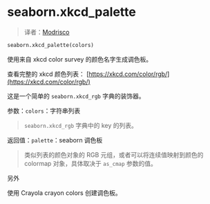 # seaborn.xkcd_palette

> 译者：[Modrisco](https://github.com/Modrisco)

```py
seaborn.xkcd_palette(colors)
```

使用来自 xkcd color survey 的颜色名字生成调色板。

查看完整的 xkcd 颜色列表： [https://xkcd.com/color/rgb/](https://xkcd.com/color/rgb/)

这是一个简单的 `seaborn.xkcd_rgb` 字典的装饰器。

参数：`colors`：字符串列表

> `seaborn.xkcd_rgb` 字典中的 key 的列表。


返回值：`palette`：seaborn 调色板

> 类似列表的颜色对象的 RGB 元组，或者可以将连续值映射到颜色的 colormap 对象，具体取决于 `as_cmap` 参数的值。



另外

使用 Crayola crayon colors 创建调色板。